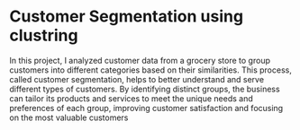 # Customer Segmentation using clustring


In this project, I analyzed customer data from a grocery store to group customers into different categories based on their similarities. This process, called customer segmentation, helps to better understand and serve different types of customers. By identifying distinct groups, the business can tailor its products and services to meet the unique needs and preferences of each group, improving customer satisfaction and focusing on the most valuable customers
